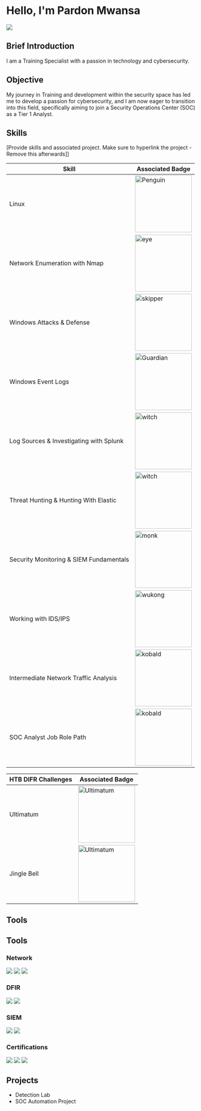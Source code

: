 # Hello, I'm Pardon Mwansa
<a href="https://linkedin.com/in/pardon-mwansa-cc-39317567"><img src="https://img.shields.io/badge/-LinkedIn-0072b1?&style=for-the-badge&logo=linkedin&logoColor=white" /></a>

## Brief Introduction 

I am a Training Specialist with a passion in technology and cybersecurity.

## Objective

My journey in Training and development within the security space has led me to develop a passion for cybersecurity, and I am now eager to transition into this field, specifically aiming to join a Security Operations Center (SOC) as a Tier 1 Analyst.

## Skills
[Provide skills and associated project. Make sure to hyperlink the project - Remove this afterwards]]

| Skill                                         | Associated Badge        |
|-----------------------------------------------|----------------------------|
| Linux          | <a href="https://academy.hackthebox.com/achievement/badge/783b5e0a-ec1e-11ee-b18d-bea50ffe6cb4"><img src="https://academy.hackthebox.com/storage/badges/our-favorite-seabird.png" alt="Penguin" width="150" height="150"></a>|
| Network Enumeration with Nmap  | <a href="https://academy.hackthebox.com/achievement/badge/82511515-edaf-11ee-b18d-bea50ffe6cb4"><img src="https://academy.hackthebox.com/storage/badges/the-eye-that-sees-all.png" alt="eye" width="150" height="150"></a>|
| Windows Attacks & Defense         | <a href="https://academy.hackthebox.com/achievement/badge/40909f26-2969-11ef-b18d-bea50ffe6cb4"><img src="https://academy.hackthebox.com/storage/badges/13a1e9710b53ad5795a971afb304a0cf/logo.png" alt="skipper" width="150" height="150"></a>|
| Windows Event Logs      | <a href="https://academy.hackthebox.com/achievement/badge/9d14a0f1-0542-11ef-b18d-bea50ffe6cb4"><img src="https://academy.hackthebox.com/storage/badges/eb072974e828f87af924bce557b2c614/logo.png" alt="Guardian" width="150" height="150"></a>|
|  Log Sources & Investigating with Splunk                  | <a href="https://academy.hackthebox.com/achievement/badge/c1408cb7-1690-11ef-b18d-bea50ffe6cb4"><img src="https://academy.hackthebox.com/storage/badges/f284df82c57336019410ed5f68ace295/logo.png" alt="witch" width="150" height="150"></a>|
| Threat Hunting & Hunting With Elastic  | <a href="https://academy.hackthebox.com/achievement/badge/65c967ac-11db-11ef-b18d-bea50ffe6cb4"><img src="https://academy.hackthebox.com/storage/badges/d7343c8afb32e9feee0fed1fc2acd378/logo.png" alt="witch" width="150" height="150"></a>|
| Security Monitoring & SIEM Fundamentals  |<a href="https://academy.hackthebox.com/achievement/badge/581f9399-f59a-11ee-b18d-bea50ffe6cb4"><img src="https://academy.hackthebox.com/storage/badges/abc6e5a362f8adad812c5cfa87783bd9/logo.png" alt="monk" width="150" height="150"></a> |
| Working with IDS/IPS  | <a href="https://academy.hackthebox.com/achievement/badge/22f54f39-390b-11ef-b18d-bea50ffe6cb4"><img src="https://academy.hackthebox.com/storage/badges/cf9c253dc8ebf2b6aeec619b9ab67da6/logo.png" alt="wukong" width="150" height="150"></a>|
| Intermediate Network Traffic Analysis | <a href="https://academy.hackthebox.com/achievement/badge/5d7244f4-2fb1-11ef-b18d-bea50ffe6cb4"><img src="https://academy.hackthebox.com/storage/badges/89021e789fbd37d54a28b1f242d9153e/logo.png" alt="kobald" width="150" height="150"></a>|
| SOC Analyst Job Role Path | <a href="https://academy.hackthebox.com/achievement/badge/3f376a66-4827-11ef-b18d-bea50ffe6cb4"><img src="https://academy.hackthebox.com/storage/badges/38f420076471d88c3d5f5d0db423cca1/logo.png" alt="kobald" width="150" height="150"></a>|

| HTB DIFR Challenges                                        | Associated Badge        |
|-----------------------------------------------|----------------------------|
| Ultimatum | <a href="https://labs.hackthebox.com/achievement/sherlock/1893873/615"><img src="https://labs.hackthebox.com/storage/challenges/58d4d1e7b1e97b258c9ed0b37e02d087.png" alt="Ultimatum" width="150" height="150"></a>|
| Jingle Bell | <a href="https://labs.hackthebox.com/achievement/sherlock/1893873/613"><img src="https://labs.hackthebox.com/storage/challenges/f29c21d4897f78948b91f03172341b7b.png" alt="Ultimatum" width="150" height="150"></a>|
## Tools
## Tools

### Network
<div>
    <a href="https://academy.hackthebox.com/achievement/1209782/229"><img src="https://img.shields.io/badge/-Wireshark-1679A7?&style=for-the-badge&logo=Wireshark&logoColor=white" /></a>
   <a href="https://academy.hackthebox.com/achievement/1209782/226"><img src="https://img.shields.io/badge/-Suricata-EF3B2D?&style=for-the-badge&logo=Suricata&logoColor=white" /></a>
   <a href="https://academy.hackthebox.com/achievement/1209782/226"> <img src="https://img.shields.io/badge/-Zeek-777BB4?&style=for-the-badge&logo=Zeek&logoColor=white" />
</div></a>

### DFIR
<div>
    <img src="https://img.shields.io/badge/-Microsoft_Defender_for_Endpoint-00A4EF?&style=for-the-badge&logo=Microsoft&logoColor=white" />
    <img src="https://img.shields.io/badge/-Velociraptor-4B275F?&style=for-the-badge&logo=Velociraptor&logoColor=white" />
</div>

### SIEM
<div>
    <a href="https://academy.hackthebox.com/achievement/1209782/218"><img src="https://img.shields.io/badge/-Splunk-000000?&style=for-the-badge&logo=Splunk&logoColor=white" /></a>
    <a href="https://academy.hackthebox.com/achievement/1209782/214"><img src="https://img.shields.io/badge/-Elastic-005571?&style=for-the-badge&logo=Elastic&logoColor=white" /></a>
</div>

### Certifications
<div>
<a href="https://www.credly.com/badges/b16e97fd-65be-499a-8aa7-cfa083059d3e"><img src="https://img.shields.io/badge/Certified_in_Cybersecurity-green" /></a>
<a href="https://www.credly.com/badges/8eaaf507-c076-4f29-a6dc-337750ec8705"><img src="https://img.shields.io/badge/Google_Cybersecurity_Certificate-yellow"/></a>
<a href="https://www.credly.com/badges/031f3648-7749-455c-a84b-57aedabe4386"><img src="https://img.shields.io/badge/Google_Project_Management_Certificate-orange" /></a>
</div>

## Projects
- Detection Lab
- SOC Automation Project
